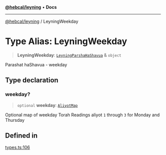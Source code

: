[**@hebcal/leyning**](../README.md) • **Docs**

***

[@hebcal/leyning](../globals.md) / LeyningWeekday

# Type Alias: LeyningWeekday

> **LeyningWeekday**: [`LeyningParshaHaShavua`](LeyningParshaHaShavua.md) & `object`

Parashat haShavua - weekday

## Type declaration

### weekday?

> `optional` **weekday**: [`AliyotMap`](AliyotMap.md)

Optional map of weekday Torah Readings aliyot `1` through `3` for Monday and Thursday

## Defined in

[types.ts:106](https://github.com/hebcal/hebcal-leyning/blob/40b5eb1606b3ea086311ad0bbcf740bb6031ecb8/src/types.ts#L106)
